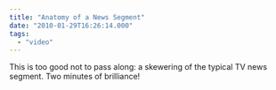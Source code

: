 ```yaml
---
title: "Anatomy of a News Segment"
date: "2010-01-29T16:26:14.000"
tags: 
  - "video"
---
```


This is too good not to pass along: a skewering of the typical TV news segment. Two minutes of brilliance!
